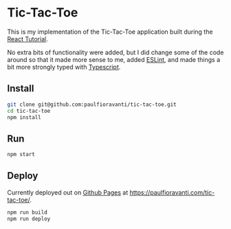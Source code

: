 # Tic-Tac-Toe

This is my implementation of the Tic-Tac-Toe application built during the
[React Tutorial][].

No extra bits of functionality were added, but I did change some of the code
around so that it made more sense to me, added [ESLint][], and made things a
bit more strongly typed with [Typescript][].

## Install

```sh
git clone git@github.com:paulfioravanti/tic-tac-toe.git
cd tic-tac-toe
npm install
```

## Run

```sh
npm start
```

## Deploy

Currently deployed out on [Github Pages][] at
<https://paulfioravanti.com/tic-tac-toe/>.

```sh
npm run build
npm run deploy
```

[ESLint]: https://eslint.org/
[Github Pages]: https://pages.github.com/
[React Tutorial]: https://reactjs.org/tutorial/tutorial.html
[Typescript]: https://www.typescriptlang.org/
